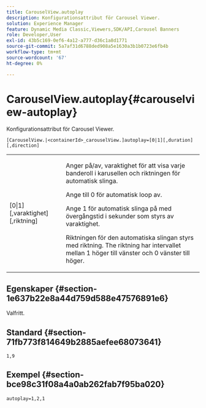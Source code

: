 ```yaml
---
title: CarouselView.autoplay
description: Konfigurationsattribut för Carousel Viewer.
solution: Experience Manager
feature: Dynamic Media Classic,Viewers,SDK/API,Carousel Banners
role: Developer,User
exl-id: 43b5c169-0ef6-4a12-a777-d36c1a8d1771
source-git-commit: 5a7af31d6788ded908a5e1630a3b1b0723e6fb4b
workflow-type: tm+mt
source-wordcount: '67'
ht-degree: 0%

---
```


# CarouselView.autoplay{#carouselview-autoplay}

Konfigurationsattribut för Carousel Viewer.

`[CarouselView.|<containerId>_carouselView.]autoplay=[0|1][,duration][,direction]`

<table id="table_441553CD34C94A58A9D7CBF772DEDDB6"> 
 <tbody> 
  <tr> 
   <td colname="col1"> <p> <span class="codeph">[0|1][,varaktighet][,riktning]</span> </p> </td> 
   <td colname="col2"> <p> Anger på/av, varaktighet för att visa varje banderoll i karusellen och riktningen för automatisk slinga. </p> <p>Ange till <span class="codeph"> 0</span> för automatisk loop av. </p> <p>Ange <span class="codeph"> 1</span> för automatisk slinga på med övergångstid i sekunder som styrs av <span class="codeph"> varaktighet</span>. </p> <p>Riktningen för den automatiska slingan styrs med <span class="codeph"> riktning</span>. The <span class="codeph"> riktning</span> har intervallet mellan <span class="codeph"> 1</span> höger till vänster och <span class="codeph"> 0</span> vänster till höger. </p> </td> 
  </tr> 
 </tbody> 
</table>

## Egenskaper {#section-1e637b22e8a44d759d588e47576891e6}

Valfritt.

## Standard {#section-71fb773f814649b2885aefee68073641}

`1,9`

## Exempel {#section-bce98c31f08a4a0ab262fab7f95ba020}

```
autoplay=1,2,1
```
